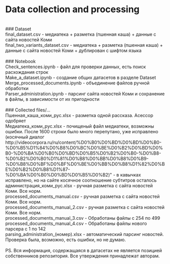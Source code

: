 # Data collection and processing
<br>
### Dataset <br>
final_dataset.csv - медиатека + разметка (пшенная каша) + данные с сайта новостей Коми <br>
final_two_variants_dataset.csv - медиатека + разметка (пшенная каша) + данные с сайта новостей Коми + дублирован с шифтом языка <br>
<br>
### Notebook <br>
Check_sentences.ipynb - файл для проверки данных, есть поиск расхождания строк <br>
Make_a_dataset.ipynb - создание общих датасетов в разделе Dataset <br>
Merge_processed_documents.ipynb - объединение файлов ручной обработки <br>
Parser_administration.ipynb - парсинг сайта новостей Коми и сохранение в файлы, в зависимости от их пригодности <br>
<br>
### Collected files/... <br>
Пшенная_каша_коми_рус.xlsx - разметка одной рассказа. Асессор одобряет <br>
Медиатека_коми_рус.xlsx - почищеный файл медиатеки, возможны ошибки. После 1600 строки было много перепутано, уже исправлено (косячный диалог http://videocorpora.ru/ru/content/%D0%B0%D0%BD%D0%BD%D0%B0-%D0%B5%D1%84%D0%B8%D0%BC%D0%BE%D0%B2%D0%BD%D0%B0-%D0%BA%D0%B0%D0%BD%D0%B5%D0%B2%D0%B0-%D0%B8-%D0%B2%D0%B0%D1%81%D0%B8%D0%BB%D0%B8%D0%B9-%D0%B8%D0%BF%D0%BF%D0%BE%D0%BB%D0%B8%D1%82%D0%BE%D0%B2%D0%B8%D1%87-%D0%BA%D0%B0%D0%BD%D0%B5%D0%B2)" - в кавычках исправлено, но на сайте косячное соотношение субтитров осталось <br>
администрация_коми_рус.xlsx - ручная разметка с сайта новостей Коми. Все норм. <br>
processed_documents_manual.csv - ручная разметка с сайта новостей Коми. Все норм. <br>
processed_documents_manual_2.csv - ручная разметка с сайта новостей Коми. Все норм. <br>
processed_documents_manual_3.csv - Обработаны файлы с 254 по 499 <br>
processed_documents_manual_4.csv - Обработаны файлы нового парсера с 1 по 142 <br>
parsing_administration_(номер).xlsx - автоматический парсинг новостей. Проверка была, возможно, есть ошибки, но не думаю. <br>
<br>
PS. Вся информация, содержащаяся в датасетах не является позицией собственников репозитория. Все утверждения принадлежат авторам.
